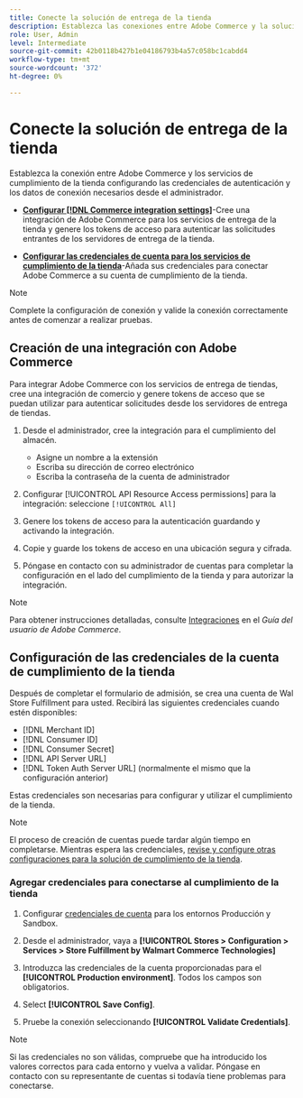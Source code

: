```yaml
---
title: Conecte la solución de entrega de la tienda
description: Establezca las conexiones entre Adobe Commerce y la solución Store Fulfillment creando y autorizando una integración con Adobe Commerce y agregando las credenciales de la cuenta Store Fulfillment a la configuración del servicio Adobe Commerce.
role: User, Admin
level: Intermediate
source-git-commit: 42b0118b427b1e04186793b4a57c058bc1cabdd4
workflow-type: tm+mt
source-wordcount: '372'
ht-degree: 0%

---
```


# Conecte la solución de entrega de la tienda

Establezca la conexión entre Adobe Commerce y los servicios de cumplimiento de la tienda configurando las credenciales de autenticación y los datos de conexión necesarios desde el administrador.

- **[Configurar [!DNL Commerce integration settings]](#create-the-commerce-integration)**-Cree una integración de Adobe Commerce para los servicios de entrega de la tienda y genere los tokens de acceso para autenticar las solicitudes entrantes de los servidores de entrega de la tienda.

- **[Configurar las credenciales de cuenta para los servicios de cumplimiento de la tienda](#configure-store-fulfillment-account-credentials)**-Añada sus credenciales para conectar Adobe Commerce a su cuenta de cumplimiento de la tienda.

>[!NOTE]
>
>Complete la configuración de conexión y valide la conexión correctamente antes de comenzar a realizar pruebas.

## Creación de una integración con Adobe Commerce

Para integrar Adobe Commerce con los servicios de entrega de tiendas, cree una integración de comercio y genere tokens de acceso que se puedan utilizar para autenticar solicitudes desde los servidores de entrega de tiendas.

1. Desde el administrador, cree la integración para el cumplimiento del almacén.

   - Asigne un nombre a la extensión
   - Escriba su dirección de correo electrónico
   - Escriba la contraseña de la cuenta de administrador

1. Configurar [!UICONTROL API Resource Access permissions] para la integración: seleccione `[!UICONTROL All]`

1. Genere los tokens de acceso para la autenticación guardando y activando la integración.

1. Copie y guarde los tokens de acceso en una ubicación segura y cifrada.

1. Póngase en contacto con su administrador de cuentas para completar la configuración en el lado del cumplimiento de la tienda y para autorizar la integración.


>[!NOTE]
>
>Para obtener instrucciones detalladas, consulte [Integraciones](https://docs.magento.com/user-guide/system/integrations.html) en el _Guía del usuario de Adobe Commerce_.

## Configuración de las credenciales de la cuenta de cumplimiento de la tienda

Después de completar el formulario de admisión, se crea una cuenta de Wal Store Fulfillment para usted. Recibirá las siguientes credenciales cuando estén disponibles:

- [!DNL Merchant ID]
- [!DNL Consumer ID]
- [!DNL Consumer Secret]
- [!DNL API Server URL]
- [!DNL Token Auth Server URL] (normalmente el mismo que la configuración anterior)

Estas credenciales son necesarias para configurar y utilizar el cumplimiento de la tienda.

>[!NOTE]
>
>El proceso de creación de cuentas puede tardar algún tiempo en completarse. Mientras espera las credenciales, [revise y configure otras configuraciones para la solución de cumplimiento de la tienda](service-config-settings-overview.md).

### Agregar credenciales para conectarse al cumplimiento de la tienda

1. Configurar [credenciales de cuenta](enable-general.md) para los entornos Producción y Sandbox.

1. Desde el administrador, vaya a **[!UICONTROL Stores > Configuration > Services > Store Fulfillment by Walmart Commerce Technologies]**

1. Introduzca las credenciales de la cuenta proporcionadas para el **[!UICONTROL Production environment]**. Todos los campos son obligatorios.

1. Select **[!UICONTROL Save Config]**.

1. Pruebe la conexión seleccionando **[!UICONTROL Validate Credentials]**.

>[!NOTE]
>
>Si las credenciales no son válidas, compruebe que ha introducido los valores correctos para cada entorno y vuelva a validar. Póngase en contacto con su representante de cuentas si todavía tiene problemas para conectarse.








